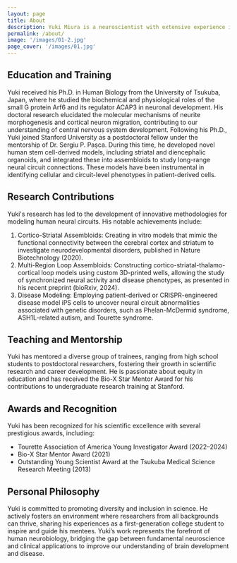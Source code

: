 ```yaml
---
layout: page
title: About
description: Yuki Miura is a neuroscientist with extensive experience in human neural circuit development, stem cell biology, and the modeling of neuropsychiatric disorders. His scientific journey began with a deep curiosity about the molecular mechanisms of brain assembly, leading him to pioneer cutting-edge methodologies using stem cell-based brain organoids and assembloids. Over the years, he has honed his expertise to decode the complexities of neural connectivity and its implications for neuropsychiatric disorders, such as autism spectrum disorders, schizophrenia, and Tourette syndrome.
permalink: /about/
image: '/images/01-2.jpg'
page_cover: '/images/01.jpg'
---
```


## Education and Training

Yuki received his Ph.D. in Human Biology from the University of Tsukuba, Japan, where he studied the biochemical and physiological roles of the small G protein Arf6 and its regulator ACAP3 in neuronal development. His doctoral research elucidated the molecular mechanisms of neurite morphogenesis and cortical neuron migration, contributing to our understanding of central nervous system development.
Following his Ph.D., Yuki joined Stanford University as a postdoctoral fellow under the mentorship of Dr. Sergiu P. Pașca. During this time, he developed novel human stem cell-derived models, including striatal and diencephalic organoids, and integrated these into assembloids to study long-range neural circuit connections. These models have been instrumental in identifying cellular and circuit-level phenotypes in patient-derived cells.

## Research Contributions

Yuki's research has led to the development of innovative methodologies for modeling human neural circuits. His notable achievements include:
1. Cortico-Striatal Assembloids: Creating in vitro models that mimic the functional connectivity between the cerebral cortex and striatum to investigate neurodevelopmental disorders, published in Nature Biotechnology (2020).
2. Multi-Region Loop Assembloids: Constructing cortico-striatal-thalamo-cortical loop models using custom 3D-printed wells, allowing the study of synchronized neural activity and disease phenotypes, as presented in his recent preprint (bioRxiv, 2024).
3. Disease Modeling: Employing patient-derived or CRISPR-engineered disease model iPS cells to uncover neural circuit abnormalities associated with genetic disorders, such as Phelan-McDermid syndrome, ASH1L-related autism, and Tourette syndrome.

## Teaching and Mentorship

Yuki has mentored a diverse group of trainees, ranging from high school students to postdoctoral researchers, fostering their growth in scientific research and career development. He is passionate about equity in education and has received the Bio-X Star Mentor Award for his contributions to undergraduate research training at Stanford.

## Awards and Recognition

Yuki has been recognized for his scientific excellence with several prestigious awards, including:
- Tourette Association of America Young Investigator Award (2022–2024)
- Bio-X Star Mentor Award (2021)
- Outstanding Young Scientist Award at the Tsukuba Medical Science Research Meeting (2013)

## Personal Philosophy

Yuki is committed to promoting diversity and inclusion in science. He actively fosters an environment where researchers from all backgrounds can thrive, sharing his experiences as a first-generation college student to inspire and guide his mentees.
Yuki’s work represents the forefront of human neurobiology, bridging the gap between fundamental neuroscience and clinical applications to improve our understanding of brain development and disease.


